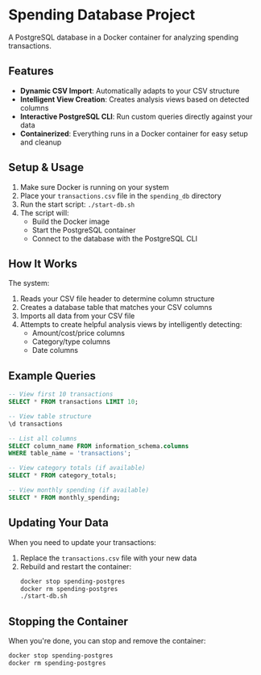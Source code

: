 # Spending Database Project

A PostgreSQL database in a Docker container for analyzing spending transactions.

## Features

- **Dynamic CSV Import**: Automatically adapts to your CSV structure
- **Intelligent View Creation**: Creates analysis views based on detected columns
- **Interactive PostgreSQL CLI**: Run custom queries directly against your data
- **Containerized**: Everything runs in a Docker container for easy setup and cleanup

## Setup & Usage

1. Make sure Docker is running on your system
2. Place your `transactions.csv` file in the `spending_db` directory
3. Run the start script: `./start-db.sh`
4. The script will:
   - Build the Docker image
   - Start the PostgreSQL container
   - Connect to the database with the PostgreSQL CLI

## How It Works

The system:
1. Reads your CSV file header to determine column structure
2. Creates a database table that matches your CSV columns
3. Imports all data from your CSV file
4. Attempts to create helpful analysis views by intelligently detecting:
   - Amount/cost/price columns
   - Category/type columns
   - Date columns

## Example Queries

```sql
-- View first 10 transactions
SELECT * FROM transactions LIMIT 10;

-- View table structure
\d transactions

-- List all columns
SELECT column_name FROM information_schema.columns 
WHERE table_name = 'transactions';

-- View category totals (if available)
SELECT * FROM category_totals;

-- View monthly spending (if available)
SELECT * FROM monthly_spending;
```

## Updating Your Data

When you need to update your transactions:

1. Replace the `transactions.csv` file with your new data
2. Rebuild and restart the container:
   ```bash
   docker stop spending-postgres
   docker rm spending-postgres
   ./start-db.sh
   ```

## Stopping the Container

When you're done, you can stop and remove the container:

```bash
docker stop spending-postgres
docker rm spending-postgres
``` 